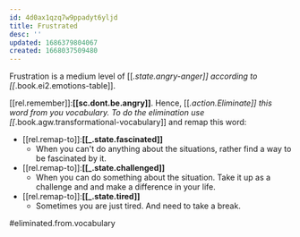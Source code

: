 ```yaml
---
id: 4d0ax1qzq7w9ppadyt6yljd
title: Frustrated
desc: ''
updated: 1686379804067
created: 1668037509480
---
```


Frustration is a medium level of [[_.state.angry-anger]] according to [[_.book.ei2.emotions-table]]. 

[[rel.remember]]:**[[sc.dont.be.angry]]**. Hence, [[_.action.Eliminate]] this word from you vocabulary. To do the elimination use [[_.book.agw.transformational-vocabulary]] and remap this word:

- [[rel.remap-to]]:**[[_.state.fascinated]]**
  - When you can't do anything about the situations, rather find a way to be fascinated by it.
- [[rel.remap-to]]:**[[_.state.challenged]]**
  - When you can do something about the situation. Take it up as a challenge and and make a difference in your life.
- [[rel.remap-to]]:**[[_.state.tired]]**
  - Sometimes you are just tired. And need to take a break. 

#eliminated.from.vocabulary

